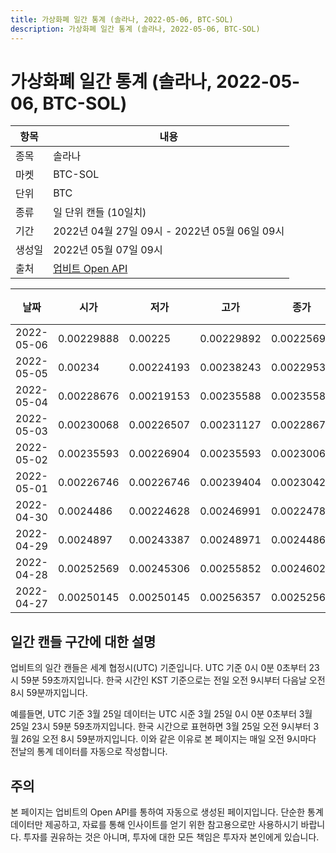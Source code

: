 ```yaml
---
title: 가상화폐 일간 통계 (솔라나, 2022-05-06, BTC-SOL)
description: 가상화폐 일간 통계 (솔라나, 2022-05-06, BTC-SOL)
---
```



가상화폐 일간 통계 (솔라나, 2022-05-06, BTC-SOL)
===

|항목|내용|
|--|--|
|종목|솔라나|
|마켓|BTC-SOL|
|단위|BTC|
|종류|일 단위 캔들 (10일치)|
|기간|2022년 04월 27일 09시 - 2022년 05월 06일 09시|
|생성일|2022년 05월 07일 09시|
|출처|[업비트 Open API](https://docs.upbit.com)|


|날짜|시가|저가|고가|종가|비고|
|--|--|--|--|--|--|
|2022-05-06|0.00229888|0.00225|0.00229892|0.00225694|    |
|2022-05-05|0.00234|0.00224193|0.00238243|0.00229538|    |
|2022-05-04|0.00228676|0.00219153|0.00235588|0.00235588|    |
|2022-05-03|0.00230068|0.00226507|0.00231127|0.00228676|    |
|2022-05-02|0.00235593|0.00226904|0.00235593|0.00230068|    |
|2022-05-01|0.00226746|0.00226746|0.00239404|0.00230426|    |
|2022-04-30|0.0024486|0.00224628|0.00246991|0.00224788|    |
|2022-04-29|0.0024897|0.00243387|0.00248971|0.0024486|    |
|2022-04-28|0.00252569|0.00245306|0.00255852|0.00246024|    |
|2022-04-27|0.00250145|0.00250145|0.00256357|0.00252569|    |


일간 캔들 구간에 대한 설명
---


업비트의 일간 캔들은 세계 협정시(UTC) 기준입니다. 
UTC 기준 0시 0분 0초부터 23시 59분 59초까지입니다. 
한국 시간인 KST 기준으로는 전일 오전 9시부터 다음날 오전 8시 59분까지입니다. 


예를들면, UTC 기준 3월 25일 데이터는 UTC 시준 3월 25일 0시 0분 0초부터 3월 25일 23시 59분 59초까지입니다. 
한국 시간으로 표현하면 3월 25일 오전 9시부터 3월 26일 오전 8시 59분까지입니다. 
이와 같은 이유로 본 페이지는 매일 오전 9시마다 전날의 통계 데이터를 자동으로 작성합니다. 


주의
---


본 페이지는 업비트의 Open API를 통하여 자동으로 생성된 페이지입니다. 
단순한 통계 데이터만 제공하고, 자료를 통해 인사이트를 얻기 위한 참고용으로만 사용하시기 바랍니다. 
투자를 권유하는 것은 아니며, 투자에 대한 모든 책임은 투자자 본인에게 있습니다. 
